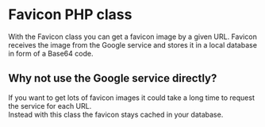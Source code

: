 <h1>Favicon PHP class</h1>

<p>
	With the Favicon class you can get a favicon image by a given URL. Favicon receives the image from the Google service and stores it in
	a local database in form of a Base64 code.
</p>

<h2>Why not use the Google service directly?</h2>

<p>
	If you want to get lots of favicon images it could take a long time to request the service for each URL.<br>
	Instead with this class the favicon stays cached in your database.
</p>
